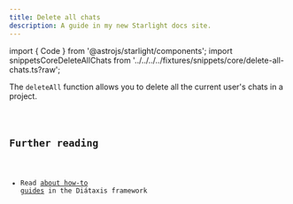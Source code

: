 ```yaml
---
title: Delete all chats
description: A guide in my new Starlight docs site.
---
```


import { Code } from '@astrojs/starlight/components';
import snippetsCoreDeleteAllChats from '../../../../fixtures/snippets/core/delete-all-chats.ts?raw';


The `deleteAll` function allows you to delete all the current user's chats in a project.

<Code code={snippetsCoreDeleteAllChats} lang="ts" />

## Further reading

- Read [about how-to guides](https://diataxis.fr/how-to-guides/) in the Diátaxis framework
